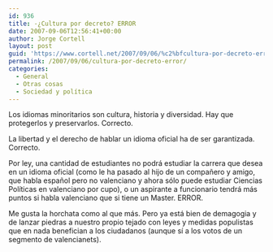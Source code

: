 ```yaml
---
id: 936
title: -¿Cultura por decreto? ERROR
date: 2007-09-06T12:56:41+00:00
author: Jorge Cortell
layout: post
guid: 'https://www.cortell.net/2007/09/06/%c2%bfcultura-por-decreto-error/'
permalink: /2007/09/06/cultura-por-decreto-error/
categories:
  - General
  - Otras cosas
  - Sociedad y polí­tica
---
```

Los idiomas minoritarios son cultura, historia y diversidad. Hay que protegerlos y preservarlos. Correcto.

La libertad y el derecho de hablar un idioma oficial ha de ser garantizada. Correcto.

Por ley, una cantidad de estudiantes no podrá estudiar la carrera que desea en un idioma oficial (como le ha pasado al hijo de un compañero y amigo, que habla español pero no valenciano y ahora sólo puede estudiar Ciencias Polí­ticas en valenciano por cupo), o un aspirante a funcionario tendrá más puntos si habla valenciano que si tiene un Master. ERROR.

Me gusta la horchata como al que más. Pero ya está bien de demagogia y de lanzar piedras a nuestro propio tejado con leyes y medidas populistas que en nada benefician a los ciudadanos (aunque sí­ a los votos de un segmento de valencianets).